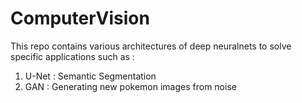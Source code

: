 # ComputerVision

This repo contains various architectures of deep neuralnets to solve specific applications such as : 

1) U-Net : Semantic Segmentation
2) GAN   : Generating new pokemon images from noise
